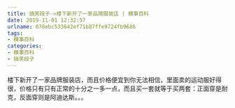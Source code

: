 ```yaml
---
title: 搞笑段子->楼下新开了一家品牌服装店 | 糗事百科
date: 2019-11-01 12:32:57
urlname: 078ebc533642ef71b87ffe9724fb9686
tags: 
- 糗事百科
categories:
- 糗事百科
- 搞笑段子
---
```

楼下新开了一家品牌服装店，而且价格便宜到你无法相信，里面卖的运动服好得很，价格只有只有正常的十分之一多一点，而且买一套就等于买两套：正面穿是耐克，反面穿则是阿迪达斯。。。


